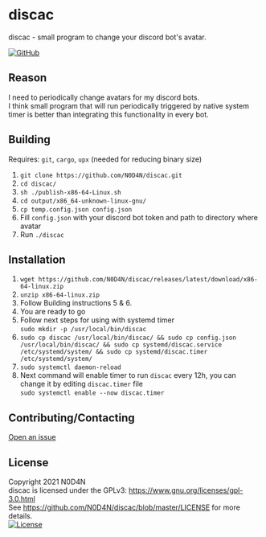 # discac
discac - small program to change your discord bot's avatar.  

[![GitHub](https://img.shields.io/github/license/N0D4N/discac?style=flat-square)](https://github.com/N0D4N/discac/blob/master/LICENSE)  

## Reason
I need to periodically change avatars for my discord bots.  
I think small program that will run periodically triggered by native system timer is better than integrating this functionality in every bot.  

## Building
Requires: `git`, `cargo`, `upx` (needed for reducing binary size)
1. `git clone https://github.com/N0D4N/discac.git`
2. `cd discac/`
3. `sh ./publish-x86-64-Linux.sh`
4. `cd output/x86_64-unknown-linux-gnu/`
5. `cp temp.config.json config.json`
6. Fill `config.json` with your discord bot token and path to directory where avatar
7. Run `./discac`

## Installation
1. `wget https://github.com/N0D4N/discac/releases/latest/download/x86-64-linux.zip`
2. `unzip x86-64-linux.zip`
3. Follow Building instructions 5 & 6.  
4. You are ready to go  
5. Follow next steps for using with systemd timer  
   `sudo mkdir -p /usr/local/bin/discac`
6. `sudo cp discac /usr/local/bin/discac/ && sudo cp config.json /usr/local/bin/discac/ && sudo cp systemd/discac.service /etc/systemd/system/ && sudo cp systemd/discac.timer /etc/systemd/system/`
7. `sudo systemctl daemon-reload`
8. Next command will enable timer to run `discac` every 12h, you can change it by editing `discac.timer` file   
   `sudo systemctl enable --now discac.timer`
   
## Contributing/Contacting
[Open an issue](https://github.com/N0D4N/discac/issues/new)

## License
Copyright 2021 N0D4N  
discac is licensed under the GPLv3: https://www.gnu.org/licenses/gpl-3.0.html  
See https://github.com/N0D4N/discac/blob/master/LICENSE for more details.  
[![License](https://www.gnu.org/graphics/gplv3-127x51.png)](https://www.gnu.org/licenses/gpl-3.0.html)
